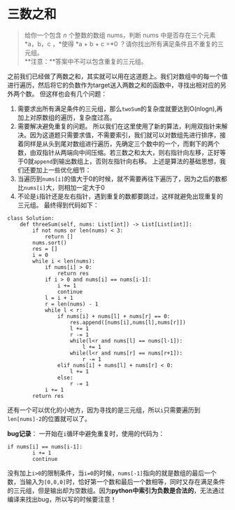 # 三数之和
> 给你一个包含 *n* 个整数的数组 nums，判断 nums 中是否存在三个元素 *a，b，c ，*使得 *a + b + c =*0 ？请你找出所有满足条件且不重复的三元组。  
> **注意：**答案中不可以包含重复的三元组。  

之前我们已经做了两数之和，其实就可以用在这道题上。我们对数组中的每一个值进行遍历，然后将它的负数作为target送入两数之和的函数中，寻找出相对应的另外两个数。
但这样也会有几个问题：

1. 需要求出所有满足条件的三元组，那么`twoSum`的复杂度就要达到O(nlogn),再加上对原数组的遍历，复杂度过高。
2. 需要解决避免重复的问题。
所以我们在这里使用了新的算法，利用双指针来解决。因为这道题只需要求值，不需要索引，我们就可以对数组先进行排序，接着同样是从头到尾对数组进行遍历，先确定三个数中的一个，而剩下的两个数，由双指针从两端向中间压缩。若三数之和太大，则右指针向左移，正好等于0就`append`到输出数组上，否则左指针向右移。
上述是算法的基础思想，我们还要加上一些优化细节：
1. 当遍历到`nums[i]`的值大于0的时候，就不需要再往下遍历了，因为之后的数都比`nums[i]`大，则相加一定大于0
2. 不论是`i`指针还是左右指针，遇到重复的数都要跳过，这样就避免出现重复的三元组。
最终得到代码如下：

```
class Solution:
    def threeSum(self, nums: List[int]) -> List[List[int]]:
        if not nums or len(nums) < 3:
            return []
        nums.sort()
        res = []
        i = 0
        while i < len(nums):
            if nums[i] > 0:
                return res
            if i > 0 and nums[i] == nums[i-1]:
                i += 1
                continue
            l = i + 1
            r = len(nums) - 1
            while l < r:
                if nums[i] + nums[l] + nums[r] == 0:
                    res.append([nums[i],nums[l],nums[r]])
                    l += 1
                    r -= 1
                    while(l<r and nums[l] == nums[l-1]):
                        l += 1
                    while(l<r and nums[r] == nums[r+1]):
                        r -= 1
                elif nums[i] + nums[l] + nums[r] < 0:
                    l += 1
                else:
                    r -= 1
            i += 1
        return res
```
还有一个可以优化的小地方，因为寻找的是三元组，所以`i`只需要遍历到`len[nums]-2`的位置就可以了。

**bug记录**：
	一开始在`i`循环中避免重复时，使用的代码为：
```
if nums[i] == nums[i-1]:
		i += 1
     	continue
```
没有加上`i>0`的限制条件，当`i=0`的时候，`nums[-1]`指向的就是数组的最后一个数，当输入为`[0,0,0]`时，恰好第一个数和最后一个数相等，同时又存在满足条件的三元组，但是输出却为空数组。因为**python中索引为负数是合法的**，无法通过编译来找出bug，所以写的时候要注意！
